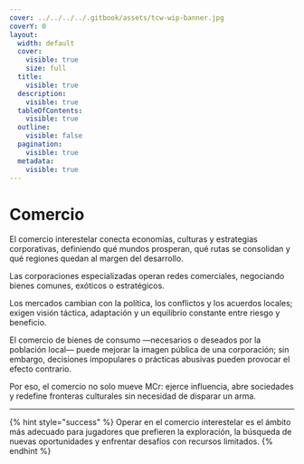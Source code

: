 ```yaml
---
cover: ../../../../.gitbook/assets/tcw-wip-banner.jpg
coverY: 0
layout:
  width: default
  cover:
    visible: true
    size: full
  title:
    visible: true
  description:
    visible: true
  tableOfContents:
    visible: true
  outline:
    visible: false
  pagination:
    visible: true
  metadata:
    visible: true
---
```


# Comercio

El comercio interestelar conecta economías, culturas y estrategias corporativas, definiendo qué mundos prosperan, qué rutas se consolidan y qué regiones quedan al margen del desarrollo.

Las corporaciones especializadas operan redes comerciales, negociando bienes comunes, exóticos o estratégicos.

Los mercados cambian con la política, los conflictos y los acuerdos locales; exigen visión táctica, adaptación y un equilibrio constante entre riesgo y beneficio.

El comercio de bienes de consumo —necesarios o deseados por la población local— puede mejorar la imagen pública de una corporación; sin embargo, decisiones impopulares o prácticas abusivas pueden provocar el efecto contrario.

Por eso, el comercio no solo mueve MCr: ejerce influencia, abre sociedades y redefine fronteras culturales sin necesidad de disparar un arma.

***

{% hint style="success" %}
Operar en el comercio interestelar es el ámbito más adecuado para jugadores que prefieren la exploración, la búsqueda de nuevas oportunidades y enfrentar desafíos con recursos limitados.
{% endhint %}
